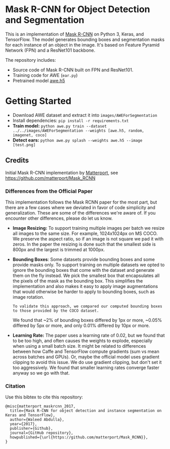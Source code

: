 # Mask R-CNN for Object Detection and Segmentation

This is an implementation of [Mask R-CNN](https://arxiv.org/abs/1703.06870) on Python 3, Keras, and TensorFlow. The model generates bounding boxes and segmentation masks for each instance of an object in the image. It's based on Feature Pyramid Network (FPN) and a ResNet101 backbone.

The repository includes:

-   Source code of Mask R-CNN built on FPN and ResNet101.
-   Training code for AWE (`ear.py`)
-   Pretrained model [awe.h5](https://github.com/HitkoDev/Mask_RCNN/releases/download/model-v2/awe.h5)

# Getting Started

-   Download AWE dataset and extract it into `images/AWEForSegmentation`
-   Install dependencies: `pip install -r requirements.txt`
-   **Train model:** `python awe.py train --dataset ../../images/AWEForSegmentation --weights [awe.h5, random, imagenet, coco]`
-   **Detect ears:** `python awe.py splash --weights awe.h5 --image [test.png]`

## Credits

Initial Mask R-CNN implementation by [Matterport](https://matterport.com/), see <https://github.com/matterport/Mask_RCNN>

### Differences from the Official Paper

This implementation follows the Mask RCNN paper for the most part, but there are a few cases where we deviated in favor of code simplicity and generalization. These are some of the differences we're aware of. If you encounter other differences, please do let us know.

-   **Image Resizing:** To support training multiple images per batch we resize all images to the same size. For example, 1024x1024px on MS COCO. We preserve the aspect ratio, so if an image is not square we pad it with zeros. In the paper the resizing is done such that the smallest side is 800px and the largest is trimmed at 1000px.

-   **Bounding Boxes**: Some datasets provide bounding boxes and some provide masks only. To support training on multiple datasets we opted to ignore the bounding boxes that come with the dataset and generate them on the fly instead. We pick the smallest box that encapsulates all the pixels of the mask as the bounding box. This simplifies the implementation and also makes it easy to apply image augmentations that would otherwise be harder to apply to bounding boxes, such as image rotation.

        To validate this approach, we compared our computed bounding boxes to those provided by the COCO dataset.

    We found that ~2% of bounding boxes differed by 1px or more, ~0.05% differed by 5px or more, 
    and only 0.01% differed by 10px or more.

-   **Learning Rate:** The paper uses a learning rate of 0.02, but we found that to be
    too high, and often causes the weights to explode, especially when using a small batch
    size. It might be related to differences between how Caffe and TensorFlow compute 
    gradients (sum vs mean across batches and GPUs). Or, maybe the official model uses gradient
    clipping to avoid this issue. We do use gradient clipping, but don't set it too aggressively.
    We found that smaller learning rates converge faster anyway so we go with that.

### Citation

Use this bibtex to cite this repository:

    @misc{matterport_maskrcnn_2017,
      title={Mask R-CNN for object detection and instance segmentation on Keras and TensorFlow},
      author={Waleed Abdulla},
      year={2017},
      publisher={Github},
      journal={GitHub repository},
      howpublished={\url{https://github.com/matterport/Mask_RCNN}},
    }

